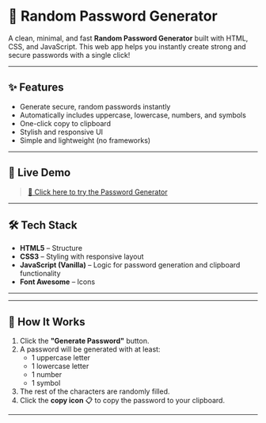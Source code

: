 # 🔐 Random Password Generator

A clean, minimal, and fast **Random Password Generator** built with HTML, CSS, and JavaScript. This web app helps you instantly create strong and secure passwords with a single click!

---

## ✨ Features

- Generate secure, random passwords instantly
- Automatically includes uppercase, lowercase, numbers, and symbols
- One-click copy to clipboard
- Stylish and responsive UI
- Simple and lightweight (no frameworks)

---

## 🚀 Live Demo

> [🔗 Click here to try the Password Generator]()
---

## 🛠️ Tech Stack

- **HTML5** – Structure
- **CSS3** – Styling with responsive layout
- **JavaScript (Vanilla)** – Logic for password generation and clipboard functionality
- **Font Awesome** – Icons

---
---

## 🔧 How It Works

1. Click the **"Generate Password"** button.
2. A password will be generated with at least:
   - 1 uppercase letter
   - 1 lowercase letter
   - 1 number
   - 1 symbol
3. The rest of the characters are randomly filled.
4. Click the **copy icon** 📋 to copy the password to your clipboard.

---
